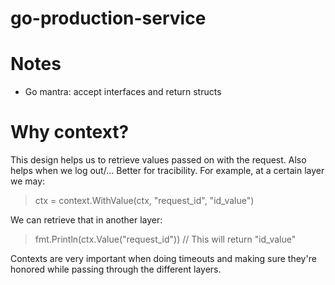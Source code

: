 # go-production-service

# Notes
- Go mantra: accept interfaces and return structs 
# Why context?
This design helps us to retrieve values passed on with the request. Also helps when we log out/... Better for tracibility.
For example, at a certain layer we may:
> ctx = context.WithValue(ctx, "request_id", "id_value")

We can retrieve that in another layer:
> fmt.Println(ctx.Value("request_id")) // This will return "id_value"

Contexts are very important when doing timeouts and making sure they're honored while passing through the different layers.
